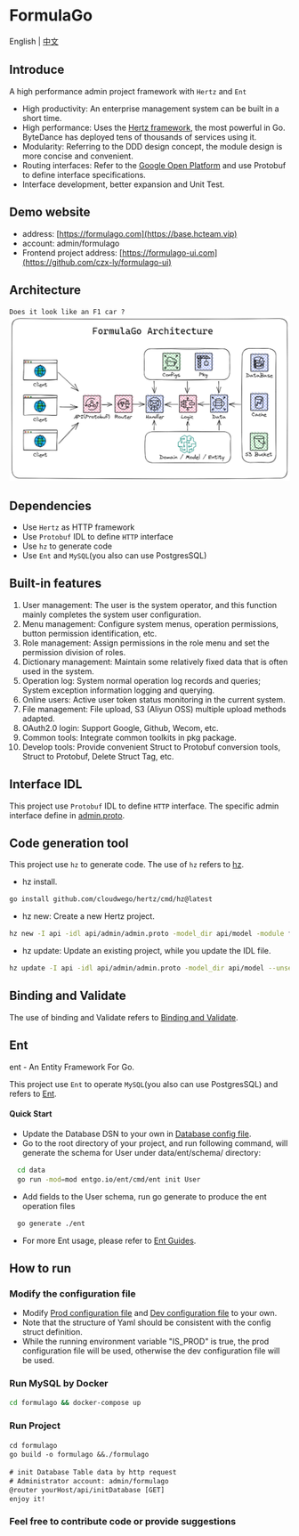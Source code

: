 # FormulaGo
English | [中文](README.md)

## Introduce
A high performance admin project framework with `Hertz` and `Ent`
- High productivity: An enterprise management system can be built in a short time.
- High performance: Uses the [Hertz framework](https://github.com/cloudwego/hertz), the most powerful in Go. ByteDance has deployed tens of thousands of services using it.
- Modularity: Referring to the DDD design concept, the module design is more concise and convenient.
- Routing interfaces: Refer to the [Google Open Platform](https://github.com/googleapis/googleapis) and use Protobuf to define interface specifications.
- Interface development, better expansion and Unit Test.

## Demo website
- address: [https://formulago.com](https://base.hcteam.vip)
- account: admin/formulago
- Frontend project address: [https://formulago-ui.com](https://github.com/czx-ly/formulago-ui) 

## Architecture
`Does it look like an F1 car ?`
![Go Backend Clean Architecture](./formulago.png)

## Dependencies
- Use `Hertz` as HTTP framework
- Use `Protobuf` IDL to define `HTTP` interface
- Use `hz` to generate code
- Use `Ent` and `MySQL`(you also can use PostgresSQL)

## Built-in features
1. User management: The user is the system operator, and this function mainly completes the system user configuration.
2. Menu management: Configure system menus, operation permissions, button permission identification, etc.
3. Role management: Assign permissions in the role menu and set the permission division of roles.
4. Dictionary management: Maintain some relatively fixed data that is often used in the system.
5. Operation log: System normal operation log records and queries; System exception information logging and querying.
6. Online users: Active user token status monitoring in the current system.
7. File management: File upload, S3 (Aliyun OSS) multiple upload methods adapted.
8. OAuth2.0 login: Support Google, Github, Wecom, etc.
9. Common tools: Integrate common toolkits in pkg package.
10. Develop tools: Provide convenient Struct to Protobuf conversion tools, Struct to Protobuf, Delete Struct Tag, etc.

## Interface IDL

This project use `Protobuf` IDL to define `HTTP` interface. The specific admin interface define in [admin.proto](api/admin/admin.proto).

## Code generation tool

This project use `hz` to generate code. The use of `hz` refers
to [hz](https://www.cloudwego.io/docs/hertz/tutorials/toolkit/toolkit/).
- hz install.
```bash
go install github.com/cloudwego/hertz/cmd/hz@latest
```
- hz new: Create a new Hertz project.
```bash
hz new -I api -idl api/admin/admin.proto -model_dir api/model -module formulago --unset_omitempty
```
- hz update: Update an existing project, while you update the IDL file.
```bash
hz update -I api -idl api/admin/admin.proto -model_dir api/model --unset_omitempty
```

## Binding and Validate
The use of binding and Validate refers
to [Binding and Validate](https://www.cloudwego.io/docs/hertz/tutorials/basic-feature/binding-and-validate/).

## Ent
ent - An Entity Framework For Go.

This project use `Ent` to operate `MySQL`(you also can use PostgresSQL) and refers to [Ent](https://github.com/ent/ent).

#### Quick Start
- Update the Database DSN to your own in [Database config file](configs/config.yaml).
- Go to the root directory of your project, and run following command, will generate the schema for User under data/ent/schema/ directory:
```bash
  cd data
  go run -mod=mod entgo.io/ent/cmd/ent init User
  ```
- Add fields to the User schema, run go generate to produce the ent operation files
```bash
  go generate ./ent
  ```
- For more Ent usage, please refer to [Ent Guides](https://entgo.io/).

## How to run

### Modify the configuration file
- Modify [Prod configuration file](configs/config.yaml) and [Dev configuration file](configs/config_dev.yaml) to your own.
- Note that the structure of Yaml should be consistent with the config struct definition.
- While the running environment variable "IS_PROD" is true, the prod configuration file will be used, otherwise the dev configuration file will be used.

### Run MySQL by Docker
```bash
cd formulago && docker-compose up
```

### Run Project
```
cd formulago
go build -o formulago &&./formulago

# init Database Table data by http request
# Administrator account: admin/formulago
@router yourHost/api/initDatabase [GET]
enjoy it!
```

### Feel free to contribute code or provide suggestions
